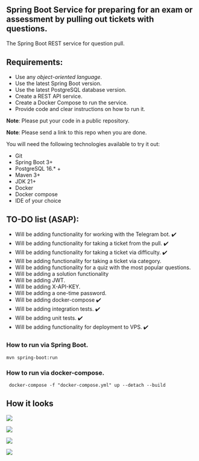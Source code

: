 ## Spring Boot Service for  preparing for an exam or assessment by pulling out tickets with questions.

The Spring Boot REST service for question pull.

## Requirements:

- Use any *object-oriented language*.
- Use the latest Spring Boot version.
- Use the latest PostgreSQL database version.
- Create a REST API service.
- Create a Docker Compose to run the service.
- Provide code and clear instructions on how to run it.

**Note**: Please put your code in a public repository.

**Note**: Please send a link to this repo when you are done.

You will need the following technologies available to try it out:

* Git
* Spring Boot 3+
* PostgreSQL 16.* +
* Maven 3+
* JDK 21+
* Docker
* Docker compose
* IDE of your choice

## TO-DO list (ASAP):

- Will be adding functionality for working with the Telegram bot. :heavy_check_mark:
- Will be adding functionality for taking a ticket from the pull. :heavy_check_mark:
- Will be adding functionality for taking a ticket via difficulty. :heavy_check_mark:
- Will be adding functionality for taking a ticket via category.
- Will be adding functionality for a quiz with the most popular questions.
- Will be adding a solution functionality 
- Will be adding JWT.
- Will be adding X-API-KEY.
- Will be adding a one-time password.
- Will be adding docker-compose :heavy_check_mark:
- Will be adding integration tests. :heavy_check_mark:
- Will be adding unit tests. :heavy_check_mark:
- Will be adding functionality for deployment to VPS. :heavy_check_mark:

### How to run via Spring Boot.

```mvn spring-boot:run```

### How to run via docker-compose.

``` docker-compose -f "docker-compose.yml" up --detach --build```

## How it looks
![](https://i.postimg.cc/KYc2cCMS/Screenshot-at-Jun-26-10-34-58.png)

![](https://i.postimg.cc/dQzMzhQy/Screenshot-at-Jun-26-10-35-44.png)

![](https://i.postimg.cc/W4BNSXyd/Screenshot-at-Jun-26-10-36-05.png)

![](https://i.postimg.cc/Z5JVvmKR/Screenshot-at-Jun-26-10-36-31.png)
